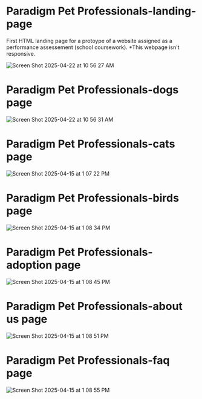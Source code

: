 # Paradigm Pet Professionals-landing-page
First HTML landing page for a protoype of a website assigned as a performance assessement (school coursework).
*This webpage isn't responsive. 

![Screen Shot 2025-04-22 at 10 56 27 AM](https://github.com/user-attachments/assets/e6118145-69bd-44b0-96d7-1c3825dbf990)

# Paradigm Pet Professionals-dogs page
![Screen Shot 2025-04-22 at 10 56 31 AM](https://github.com/user-attachments/assets/59699540-f63a-4309-8817-0980af56b0f4)

# Paradigm Pet Professionals-cats page
![Screen Shot 2025-04-15 at 1 07 22 PM](https://github.com/user-attachments/assets/4b1c3e22-b7a9-4faf-b520-a49fc1053838)

# Paradigm Pet Professionals-birds page
![Screen Shot 2025-04-15 at 1 08 34 PM](https://github.com/user-attachments/assets/855bde3a-51b4-4eaa-a6d9-79471c95f291)

# Paradigm Pet Professionals-adoption page
![Screen Shot 2025-04-15 at 1 08 45 PM](https://github.com/user-attachments/assets/575b71c8-4832-45f1-944a-73a839163c79)

# Paradigm Pet Professionals-about us page
![Screen Shot 2025-04-15 at 1 08 51 PM](https://github.com/user-attachments/assets/0b0143b4-1335-4039-8874-6ba6c608dae6)

# Paradigm Pet Professionals-faq page
![Screen Shot 2025-04-15 at 1 08 55 PM](https://github.com/user-attachments/assets/872e1288-43ab-458e-9d88-a04d2884abee)
